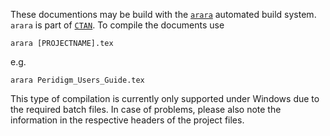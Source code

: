These documentions may be build with the [`arara`](https://github.com/cereda/arara) automated build system. `arara` is part of [`CTAN`](https://ctan.org/pkg/arara). To compile the documents use

    arara [PROJECTNAME].tex

e.g.

    arara Peridigm_Users_Guide.tex

This type of compilation is currently only supported under Windows due to the required batch files. In case of problems, please also note the information in the respective headers of the project files.

